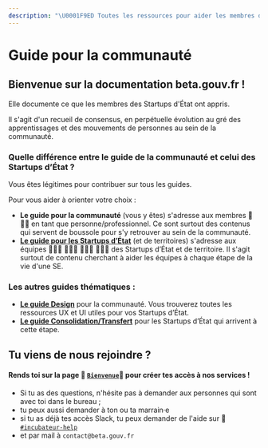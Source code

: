 ```yaml
---
description: "\U0001F9ED Toutes les ressources pour aider les membres de la communauté à s'y retrouver dans l'organisation beta.gouv.fr."
---
```


# Guide pour la communauté

## Bienvenue sur la documentation beta.gouv.fr !

Elle documente ce que les membres des Startups d'État ont appris.

Il s'agit d'un recueil de consensus, en perpétuelle évolution au gré des apprentissages et des mouvements de personnes au sein de la communauté.

### Quelle différence entre le guide de la communauté et celui des Startups d’État ?

Vous êtes légitimes pour contribuer sur tous les guides.

Pour vous aider à orienter votre choix :

* **Le guide pour la communauté** \(vous y êtes\) s'adresse aux membres 💃 🕺🏾 en tant que personne/professionnel. Ce sont surtout des contenus qui servent de boussole pour s'y retrouver au sein de la communauté.
* [**Le guide pour les Startups d’État**](https://doc.incubateur.net/startups/) \(et de territoires\) s'adresse aux équipes ‍👩🏽‍💻 👨🏼‍💻 👩🏼‍💼 👨🏻‍💼 des Startups d’État et de territoire. Il s'agit surtout de contenu cherchant à aider les équipes à chaque étape de la vie d'une SE.

### Les autres guides thématiques :

* [**Le guide Design**](https://doc.incubateur.net/design/) pour la communauté. Vous trouverez toutes les ressources UX et UI utiles pour vos Startups d’État.
* [**Le guide Consolidation/Transfert**](https://doc.incubateur.net/consolidation/) pour les Startups d’État qui arrivent à cette étape.

## Tu viens de nous rejoindre ?

#### Rends toi sur la page 🐣 [`Bienvenue`](travailler-a-beta-gouv/bienvenue/)🐣 pour créer tes accès à nos services !

* Si tu as des questions, n'hésite pas à demander aux personnes qui sont avec toi dans le bureau ;
* tu peux aussi demander à ton ou ta marrain·e
* si tu as déjà tes accès Slack, tu peux demander de l'aide sur 💬 [`#incubateur-help`](https://startups-detat.slack.com/messages/incubateur-help/)
* et par mail à `contact@beta.gouv.fr`

